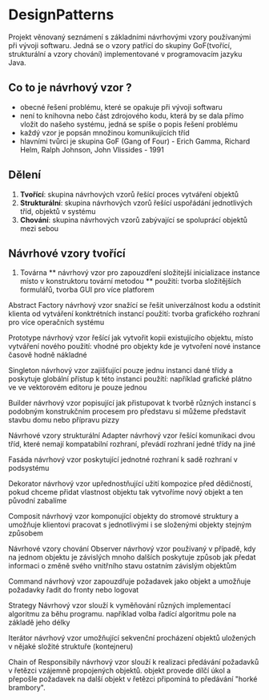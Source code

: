 # DesignPatterns

Projekt věnovaný seznámení s základními návrhovými vzory používanými při vývoji softwaru. 
Jedná se o vzory patřící do skupiny GoF(tvořící, strukturální a vzory chování) implementované v programovacím jazyku Java.

## Co to je návrhový vzor ?
* obecné řešení problému, které se opakuje při vývoji softwaru
* není to knihovna nebo část zdrojového kodu, která by se dala přímo vložit do našeho systému, jedná se spíše o popis řešení problému
* každý vzor je popsán množinou komunikujících tříd
* hlavními tvůrci je skupina GoF (Gang of Four) - Erich Gamma, Richard Helm, Ralph Johnson, John Vlissides - 1991


## Dělení
1. **Tvořící**: skupina návrhových vzorů řešící proces vytváření objektů
2. **Strukturální**: skupina návrhových vzorů řešící uspořádání jednotlivých tříd, objektů v systému
3. **Chování**: skupina návrhových vzorů zabývající se spoluprácí objektů mezi sebou

## Návrhové vzory tvořící
1. Továrna
** návrhový vzor pro zapouzdření složitejší inicializace instance místo v konstruktoru tovární metodou
** použití: tvorba složitějších formulářů, tvorba GUI pro více platforem

Abstract Factory
návrhový vzor snažící se řešit univerzálnost kodu a odstínit klienta od vytváření konktrétních instancí
použití: tvorba grafického rozhraní pro více operačních systému

Prototype
návrhový vzor řešící jak vytvořit kopii existujícího objektu, místo vytváření nového
použití: vhodné pro objekty kde je vytvoření nové instance časově hodně nákladné

Singleton
návrhový vzor zajišťující pouze jednu instanci dané třídy a poskytuje globální přístup k této instanci
použítí: například grafické plátno ve ve vektorovém editoru je pouze jednou

Builder
návrhový vzor popisující jak přistupovat k tvorbě různých instancí s podobným konstrukčním procesem
pro představu si můžeme představit stavbu domu nebo přípravu pizzy



Návrhové vzory strukturální
Adapter
návrhový vzor řešící komunikaci dvou tříd, které nemají kompatabilní rozhraní, převádí rozhraní jedné třídy na jiné

Fasáda
návrhový vzor poskytující jednotné rozhraní k sadě rozhraní v podsystému

Dekorator
návrhový vzor upřednostňující užití kompozice před dědičností, pokud chceme přidat vlastnost objektu tak vytvoříme nový objekt a ten původní zabalíme

Composit
návrhový vzor komponující objekty do stromové struktury a umožňuje klientovi pracovat s jednotlivými i se složenými objekty stejným způsobem




Návrhové vzory chování
Observer
návrhový vzor používaný v případě, kdy na jednom objektu je závislých mnoho dalších
poskytuje způsob jak předat informaci o změně svého vnitřního stavu ostatním závislým objektům

Command
návrhový vzor zapouzdřuje požadavek jako objekt a umožňuje požadavky řadit do fronty nebo logovat

Strategy
Návrhový vzor slouží k vyměňování různých implementací algoritmu za běhu programu.
například volba řadící algoritmu pole na základě jeho délky

Iterátor
návrhový vzor umožňující sekvenční procházení objektů uložených v nějaké složité struktuře (kontejneru)

Chain of Responsibily
návrhový vzor slouží k realizaci předávání požadavků v řetězci vzájemně propojených objektů. 
objekt provede dílčí úkol a přepošle požadavek na další objekt v řetězci
připomíná to předávání "horké brambory".

